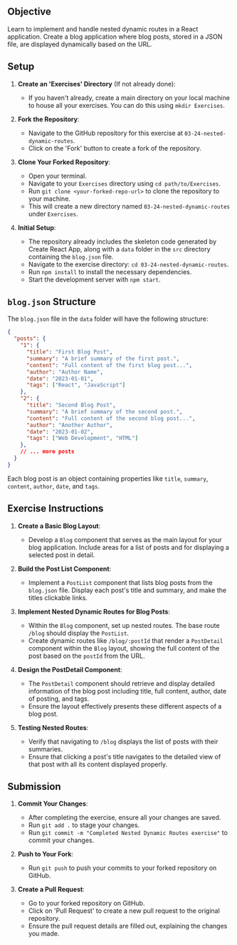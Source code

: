 ## Objective
Learn to implement and handle nested dynamic routes in a React application. Create a blog application where blog posts, stored in a JSON file, are displayed dynamically based on the URL.

## Setup

1. **Create an 'Exercises' Directory** (If not already done):
   - If you haven't already, create a main directory on your local machine to house all your exercises. You can do this using `mkdir Exercises`.

2. **Fork the Repository**:
   - Navigate to the GitHub repository for this exercise at `03-24-nested-dynamic-routes`.
   - Click on the 'Fork' button to create a fork of the repository.

3. **Clone Your Forked Repository**:
   - Open your terminal.
   - Navigate to your `Exercises` directory using `cd path/to/Exercises`.
   - Run `git clone <your-forked-repo-url>` to clone the repository to your machine.
   - This will create a new directory named `03-24-nested-dynamic-routes` under `Exercises`.

4. **Initial Setup**:
   - The repository already includes the skeleton code generated by Create React App, along with a `data` folder in the `src` directory containing the `blog.json` file.
   - Navigate to the exercise directory: `cd 03-24-nested-dynamic-routes`.
   - Run `npm install` to install the necessary dependencies.
   - Start the development server with `npm start`.

## `blog.json` Structure
The `blog.json` file in the `data` folder will have the following structure:

```json
{
  "posts": {
    "1": {
      "title": "First Blog Post",
      "summary": "A brief summary of the first post.",
      "content": "Full content of the first blog post...",
      "author": "Author Name",
      "date": "2023-01-01",
      "tags": ["React", "JavaScript"]
    },
    "2": {
      "title": "Second Blog Post",
      "summary": "A brief summary of the second post.",
      "content": "Full content of the second blog post...",
      "author": "Another Author",
      "date": "2023-01-02",
      "tags": ["Web Development", "HTML"]
    },
    // ... more posts
  }
}
```

Each blog post is an object containing properties like `title`, `summary`, `content`, `author`, `date`, and `tags`.

## Exercise Instructions

1. **Create a Basic Blog Layout**:
   - Develop a `Blog` component that serves as the main layout for your blog application. Include areas for a list of posts and for displaying a selected post in detail.

2. **Build the Post List Component**:
   - Implement a `PostList` component that lists blog posts from the `blog.json` file. Display each post's title and summary, and make the titles clickable links.

3. **Implement Nested Dynamic Routes for Blog Posts**:
   - Within the `Blog` component, set up nested routes. The base route `/blog` should display the `PostList`.
   - Create dynamic routes like `/blog/:postId` that render a `PostDetail` component within the `Blog` layout, showing the full content of the post based on the `postId` from the URL.

4. **Design the PostDetail Component**:
   - The `PostDetail` component should retrieve and display detailed information of the blog post including title, full content, author, date of posting, and tags.
   - Ensure the layout effectively presents these different aspects of a blog post.

5. **Testing Nested Routes**:
   - Verify that navigating to `/blog` displays the list of posts with their summaries.
   - Ensure that clicking a post's title navigates to the detailed view of that post with all its content displayed properly.

## Submission

1. **Commit Your Changes**:
   - After completing the exercise, ensure all your changes are saved.
   - Run `git add .` to stage your changes.
   - Run `git commit -m "Completed Nested Dynamic Routes exercise"` to commit your changes.

2. **Push to Your Fork**:
   - Run `git push` to push your commits to your forked repository on GitHub.

3. **Create a Pull Request**:
   - Go to your forked repository on GitHub.
   - Click on 'Pull Request' to create a new pull request to the original repository.
   - Ensure the pull request details are filled out, explaining the changes you made.

